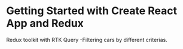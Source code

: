 # Getting Started with Create React App and Redux

Redux toolkit with RTK Query
-Filtering cars by different criterias.
